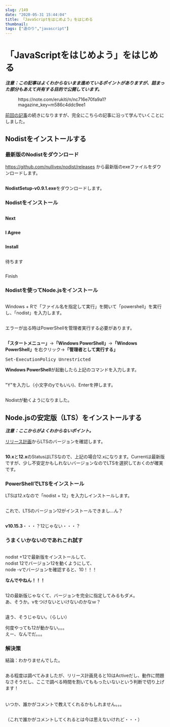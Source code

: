 ```yaml
---
slug: /149
date: "2020-05-31 15:44:04"
title: 「JavaScriptをはじめよう」をはじめる
thumbnail: 
tags: ["道のり","javascript"]
---
```

# 「JavaScriptをはじめよう」をはじめる
<!-- wp:paragraph -->
<p><span class="marker-under"><strong><em>注意：この記事はよくわからないまま進めているポイントがありますが、詰まった部分もあえて共有する目的で公開しています。</em></strong></span></p>
<!-- /wp:paragraph -->

<!-- wp:paragraph -->
<p></p>
<!-- /wp:paragraph -->

<!-- wp:embed {"url":"https://note.com/erukiti/n/nc716e70fa9a1?magazine_key=m586c4ddc9ee1"} -->
<figure class="wp-block-embed"><div class="wp-block-embed__wrapper">
https://note.com/erukiti/n/nc716e70fa9a1?magazine_key=m586c4ddc9ee1
</div></figure>
<!-- /wp:embed -->

<!-- wp:paragraph -->
<p><a href="https://totolog34.com/141/">前回の記事</a>の続きになりますが、完全にこちらの記事に沿って学んでいくことにしました。</p>
<!-- /wp:paragraph -->

<!-- wp:heading -->
<h2>Nodistをインストールする</h2>
<!-- /wp:heading -->

<!-- wp:heading {"level":3} -->
<h3>最新版のNodistをダウンロード</h3>
<!-- /wp:heading -->

<!-- wp:paragraph -->
<p><a rel="noreferrer noopener" href="https://github.com/nullivex/nodist/releases" target="_blank">https://github.com/nullivex/nodist/releases</a>&nbsp;から最新版のexeファイルをダウンロードします。</p>
<!-- /wp:paragraph -->

<!-- wp:image {"id":150,"sizeSlug":"large"} -->
<figure class="wp-block-image size-large"><img src="https://totolog34.com/wp/wp-content/uploads/2020/05/image-34.png" alt="" class="wp-image-150"/></figure>
<!-- /wp:image -->

<!-- wp:paragraph -->
<p><strong>NodistSetup-v0.9.1.exe</strong>をダウンロードします。</p>
<!-- /wp:paragraph -->

<!-- wp:heading {"level":3} -->
<h3>Nodistをインストール</h3>
<!-- /wp:heading -->

<!-- wp:image {"id":151,"sizeSlug":"large"} -->
<figure class="wp-block-image size-large"><img src="https://totolog34.com/wp/wp-content/uploads/2020/05/image-35.png" alt="" class="wp-image-151"/></figure>
<!-- /wp:image -->

<!-- wp:paragraph -->
<p><span class="marker-under-red"><strong>Next</strong></span></p>
<!-- /wp:paragraph -->

<!-- wp:image {"id":152,"sizeSlug":"large"} -->
<figure class="wp-block-image size-large"><img src="https://totolog34.com/wp/wp-content/uploads/2020/05/image-36.png" alt="" class="wp-image-152"/></figure>
<!-- /wp:image -->

<!-- wp:paragraph -->
<p><span class="marker-under-red"><strong>I Agree</strong></span></p>
<!-- /wp:paragraph -->

<!-- wp:image {"id":153,"sizeSlug":"large"} -->
<figure class="wp-block-image size-large"><img src="https://totolog34.com/wp/wp-content/uploads/2020/05/image-37.png" alt="" class="wp-image-153"/></figure>
<!-- /wp:image -->

<!-- wp:paragraph -->
<p><span class="marker-under-red"><strong>Install</strong></span></p>
<!-- /wp:paragraph -->

<!-- wp:image {"id":154,"sizeSlug":"large"} -->
<figure class="wp-block-image size-large"><img src="https://totolog34.com/wp/wp-content/uploads/2020/05/image-38.png" alt="" class="wp-image-154"/></figure>
<!-- /wp:image -->

<!-- wp:paragraph -->
<p><span class="bold-blue">待ちます</span></p>
<!-- /wp:paragraph -->

<!-- wp:image {"id":155,"sizeSlug":"large"} -->
<figure class="wp-block-image size-large"><img src="https://totolog34.com/wp/wp-content/uploads/2020/05/image-39.png" alt="" class="wp-image-155"/></figure>
<!-- /wp:image -->

<!-- wp:paragraph -->
<p><span class="bold-red">Finish</span></p>
<!-- /wp:paragraph -->

<!-- wp:heading {"level":3} -->
<h3>Nodistを使ってNode.jsをインストール</h3>
<!-- /wp:heading -->

<!-- wp:image {"id":156,"sizeSlug":"large"} -->
<figure class="wp-block-image size-large"><img src="https://totolog34.com/wp/wp-content/uploads/2020/05/image-40.png" alt="" class="wp-image-156"/></figure>
<!-- /wp:image -->

<!-- wp:paragraph -->
<p>Windows + Rで「ファイル名を指定して実行」を開いて「powershell」を実行し、「nodist」を入力します。</p>
<!-- /wp:paragraph -->

<!-- wp:image {"id":157,"sizeSlug":"large"} -->
<figure class="wp-block-image size-large"><img src="https://totolog34.com/wp/wp-content/uploads/2020/05/image-41.png" alt="" class="wp-image-157"/></figure>
<!-- /wp:image -->

<!-- wp:paragraph -->
<p>エラーが出る時はPowerShellを管理者実行する必要があります。</p>
<!-- /wp:paragraph -->

<!-- wp:image {"id":158,"sizeSlug":"large"} -->
<figure class="wp-block-image size-large"><img src="https://totolog34.com/wp/wp-content/uploads/2020/05/image-42.png" alt="" class="wp-image-158"/></figure>
<!-- /wp:image -->

<!-- wp:paragraph -->
<p><strong>「スタートメニュー」</strong>→<strong>「Windows PowerShell」</strong>→<strong>「Windows PowerShell」</strong>を<span class="bold-blue">右クリック</span>→<strong>「管理者として実行する」</strong></p>
<!-- /wp:paragraph -->

<!-- wp:preformatted -->
<pre class="wp-block-preformatted">Set-ExecutionPolicy Unrestricted</pre>
<!-- /wp:preformatted -->

<!-- wp:paragraph -->
<p><strong>Windows PowerShell</strong>が起動したら上記のコマンドを入力します。</p>
<!-- /wp:paragraph -->

<!-- wp:image {"id":159,"sizeSlug":"large"} -->
<figure class="wp-block-image size-large"><img src="https://totolog34.com/wp/wp-content/uploads/2020/05/image-43.png" alt="" class="wp-image-159"/></figure>
<!-- /wp:image -->

<!-- wp:paragraph -->
<p><span class="bold-red">"Y"</span>を入力し（小文字のyでもいい)、<span class="bold-blue">Enter</span>を押します。</p>
<!-- /wp:paragraph -->

<!-- wp:image {"id":160,"sizeSlug":"large"} -->
<figure class="wp-block-image size-large"><img src="https://totolog34.com/wp/wp-content/uploads/2020/05/image-44.png" alt="" class="wp-image-160"/></figure>
<!-- /wp:image -->

<!-- wp:paragraph -->
<p>Nodistが動くようになりました。</p>
<!-- /wp:paragraph -->

<!-- wp:heading -->
<h2>Node.jsの安定版（LTS）をインストールする</h2>
<!-- /wp:heading -->

<!-- wp:paragraph -->
<p><span class="marker-under"><strong><em>注意：</em></strong></span><span class="marker-under"><strong><em>ここから</em></strong></span><span class="marker-under"><strong><em>が</em></strong></span><span class="marker-under"><strong><em>よくわからないポイント</em></strong></span><span class="marker-under"><strong><em>。</em></strong></span></p>
<!-- /wp:paragraph -->

<!-- wp:paragraph -->
<p><a rel="noreferrer noopener" href="https://github.com/nodejs/Release" target="_blank">リリース計画</a>からLTSのバージョンを確認します。</p>
<!-- /wp:paragraph -->

<!-- wp:image {"id":161,"sizeSlug":"large"} -->
<figure class="wp-block-image size-large"><img src="https://totolog34.com/wp/wp-content/uploads/2020/05/image-45.png" alt="" class="wp-image-161"/></figure>
<!-- /wp:image -->

<!-- wp:paragraph -->
<p><strong><span class="bold-blue">10.x</span></strong>と<strong><span class="bold-blue">12.x</span></strong>のStatusは<span class="bold-red">LTS</span>なので、上記の場合<span class="bold-blue">12.x</span>になります。<span class="bold-green">Current</span>は最新版ですが、少し不安定かもしれないバージョンなのでLTSを選択しておくのが確実です。</p>
<!-- /wp:paragraph -->

<!-- wp:heading {"level":3} -->
<h3>PowerShellでLTSをインストール</h3>
<!-- /wp:heading -->

<!-- wp:paragraph -->
<p>LTSは12.xなので<span class="bold-red">「nodist + 12」</span>を入力しインストールします。</p>
<!-- /wp:paragraph -->

<!-- wp:image {"id":162,"sizeSlug":"large"} -->
<figure class="wp-block-image size-large"><img src="https://totolog34.com/wp/wp-content/uploads/2020/05/image-46.png" alt="" class="wp-image-162"/></figure>
<!-- /wp:image -->

<!-- wp:paragraph -->
<p>これで、LTSのバージョン12がインストールできまし...ん？</p>
<!-- /wp:paragraph -->

<!-- wp:image {"id":163,"sizeSlug":"large"} -->
<figure class="wp-block-image size-large"><img src="https://totolog34.com/wp/wp-content/uploads/2020/05/image-47.png" alt="" class="wp-image-163"/></figure>
<!-- /wp:image -->

<!-- wp:paragraph -->
<p><strong>v<span class="bold-red">10</span>.15.3</strong>・・・？<span class="bold-red">12</span>じゃない・・・？</p>
<!-- /wp:paragraph -->

<!-- wp:heading {"level":3} -->
<h3>うまくいかないのであれこれ試す</h3>
<!-- /wp:heading -->

<!-- wp:image {"id":165,"sizeSlug":"large"} -->
<figure class="wp-block-image size-large"><img src="https://totolog34.com/wp/wp-content/uploads/2020/05/image-48.png" alt="" class="wp-image-165"/></figure>
<!-- /wp:image -->

<!-- wp:paragraph -->
<p><span class="bold-red">nodist +12</span>で<span class="bold-blue">最新版をインストール</span>して、<br><span class="bold-red">nodist 12</span>で<span class="bold-blue">バージョン12を動く</span>ようにして、<br><span class="bold-red">node -v</span>で<span class="bold-blue">バージョンを確認する</span>と、<span class="bold-green">10</span>！！！</p>
<!-- /wp:paragraph -->

<!-- wp:paragraph -->
<p><span class="fz-22px"><strong>なんでやねん！！！</strong></span></p>
<!-- /wp:paragraph -->

<!-- wp:image {"id":166,"sizeSlug":"large"} -->
<figure class="wp-block-image size-large"><img src="https://totolog34.com/wp/wp-content/uploads/2020/05/image-49.png" alt="" class="wp-image-166"/></figure>
<!-- /wp:image -->

<!-- wp:paragraph -->
<p>12の最新版じゃなくて、バージョンを完全に指定してみるもダメ。<br>あ、そうか。vをつけないといけないのかなｗ？</p>
<!-- /wp:paragraph -->

<!-- wp:image {"id":167,"sizeSlug":"large"} -->
<figure class="wp-block-image size-large"><img src="https://totolog34.com/wp/wp-content/uploads/2020/05/image-50.png" alt="" class="wp-image-167"/></figure>
<!-- /wp:image -->

<!-- wp:paragraph -->
<p><span class="bold-green"><span class="fz-18px"><span class="fz-20px">違う、そうじゃない。</span></span></span>（らしい）</p>
<!-- /wp:paragraph -->

<!-- wp:paragraph -->
<p>何度やっても12が動かない。。。<br>えー、なんでだ。。。</p>
<!-- /wp:paragraph -->

<!-- wp:heading {"level":3} -->
<h3>解決策</h3>
<!-- /wp:heading -->

<!-- wp:paragraph -->
<p><span class="bold-red"><span class="fz-24px">結論：わかりませんでした。</span></span></p>
<!-- /wp:paragraph -->

<!-- wp:image {"id":168,"sizeSlug":"large"} -->
<figure class="wp-block-image size-large"><img src="https://totolog34.com/wp/wp-content/uploads/2020/05/image-51.png" alt="" class="wp-image-168"/></figure>
<!-- /wp:image -->

<!-- wp:paragraph -->
<p>ある程度は調べてみましたが、リリース計画見ると10はActiveだし、動作に問題なさそうだし、ここで調べる時間を割いてももったいないという判断で切り上げます！</p>
<!-- /wp:paragraph -->

<!-- wp:paragraph -->
<p><br>いつか、誰かがコメントで教えてくれるかもしれません。。。</p>
<!-- /wp:paragraph -->

<!-- wp:image {"id":174,"sizeSlug":"large"} -->
<figure class="wp-block-image size-large"><img src="https://totolog34.com/wp/wp-content/uploads/2020/05/image-52.png" alt="" class="wp-image-174"/></figure>
<!-- /wp:image -->

<!-- wp:paragraph -->
<p><span class="fz-14px"><span class="green">（これで誰かがコメントしてくれるとは</span></span><span class="fz-14px"><span class="green">今は</span></span><span class="fz-14px"><span class="green">思えないけれど・・・）</span></span></p>
<!-- /wp:paragraph -->